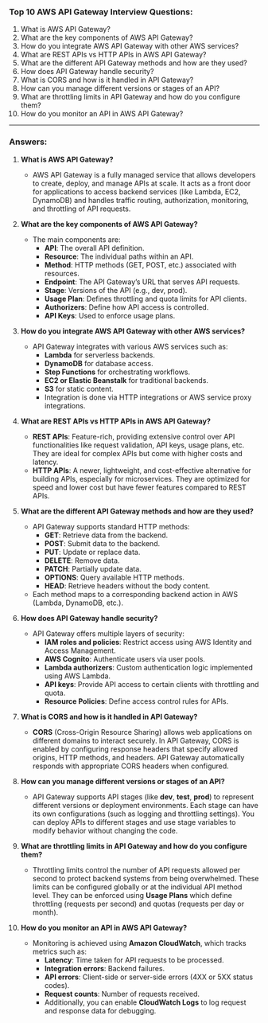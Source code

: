 ### Top 10 AWS API Gateway Interview Questions:

1. What is AWS API Gateway?
2. What are the key components of AWS API Gateway?
3. How do you integrate AWS API Gateway with other AWS services?
4. What are REST APIs vs HTTP APIs in AWS API Gateway?
5. What are the different API Gateway methods and how are they used?
6. How does API Gateway handle security?
7. What is CORS and how is it handled in API Gateway?
8. How can you manage different versions or stages of an API?
9. What are throttling limits in API Gateway and how do you configure them?
10. How do you monitor an API in AWS API Gateway?

---

### Answers:

1. **What is AWS API Gateway?**
   - AWS API Gateway is a fully managed service that allows developers to create, deploy, and manage APIs at scale. It acts as a front door for applications to access backend services (like Lambda, EC2, DynamoDB) and handles traffic routing, authorization, monitoring, and throttling of API requests.

2. **What are the key components of AWS API Gateway?**
   - The main components are:
     - **API**: The overall API definition.
     - **Resource**: The individual paths within an API.
     - **Method**: HTTP methods (GET, POST, etc.) associated with resources.
     - **Endpoint**: The API Gateway’s URL that serves API requests.
     - **Stage**: Versions of the API (e.g., dev, prod).
     - **Usage Plan**: Defines throttling and quota limits for API clients.
     - **Authorizers**: Define how API access is controlled.
     - **API Keys**: Used to enforce usage plans.

3. **How do you integrate AWS API Gateway with other AWS services?**
   - API Gateway integrates with various AWS services such as:
     - **Lambda** for serverless backends.
     - **DynamoDB** for database access.
     - **Step Functions** for orchestrating workflows.
     - **EC2 or Elastic Beanstalk** for traditional backends.
     - **S3** for static content.
     - Integration is done via HTTP integrations or AWS service proxy integrations.

4. **What are REST APIs vs HTTP APIs in AWS API Gateway?**
   - **REST APIs**: Feature-rich, providing extensive control over API functionalities like request validation, API keys, usage plans, etc. They are ideal for complex APIs but come with higher costs and latency.
   - **HTTP APIs**: A newer, lightweight, and cost-effective alternative for building APIs, especially for microservices. They are optimized for speed and lower cost but have fewer features compared to REST APIs.

5. **What are the different API Gateway methods and how are they used?**
   - API Gateway supports standard HTTP methods:
     - **GET**: Retrieve data from the backend.
     - **POST**: Submit data to the backend.
     - **PUT**: Update or replace data.
     - **DELETE**: Remove data.
     - **PATCH**: Partially update data.
     - **OPTIONS**: Query available HTTP methods.
     - **HEAD**: Retrieve headers without the body content.
   - Each method maps to a corresponding backend action in AWS (Lambda, DynamoDB, etc.).

6. **How does API Gateway handle security?**
   - API Gateway offers multiple layers of security:
     - **IAM roles and policies**: Restrict access using AWS Identity and Access Management.
     - **AWS Cognito**: Authenticate users via user pools.
     - **Lambda authorizers**: Custom authentication logic implemented using AWS Lambda.
     - **API keys**: Provide API access to certain clients with throttling and quota.
     - **Resource Policies**: Define access control rules for APIs.

7. **What is CORS and how is it handled in API Gateway?**
   - **CORS** (Cross-Origin Resource Sharing) allows web applications on different domains to interact securely. In API Gateway, CORS is enabled by configuring response headers that specify allowed origins, HTTP methods, and headers. API Gateway automatically responds with appropriate CORS headers when configured.

8. **How can you manage different versions or stages of an API?**
   - API Gateway supports API stages (like **dev**, **test**, **prod**) to represent different versions or deployment environments. Each stage can have its own configurations (such as logging and throttling settings). You can deploy APIs to different stages and use stage variables to modify behavior without changing the code.

9. **What are throttling limits in API Gateway and how do you configure them?**
   - Throttling limits control the number of API requests allowed per second to protect backend systems from being overwhelmed. These limits can be configured globally or at the individual API method level. They can be enforced using **Usage Plans** which define throttling (requests per second) and quotas (requests per day or month).

10. **How do you monitor an API in AWS API Gateway?**
    - Monitoring is achieved using **Amazon CloudWatch**, which tracks metrics such as:
      - **Latency**: Time taken for API requests to be processed.
      - **Integration errors**: Backend failures.
      - **API errors**: Client-side or server-side errors (4XX or 5XX status codes).
      - **Request counts**: Number of requests received.
      - Additionally, you can enable **CloudWatch Logs** to log request and response data for debugging.
